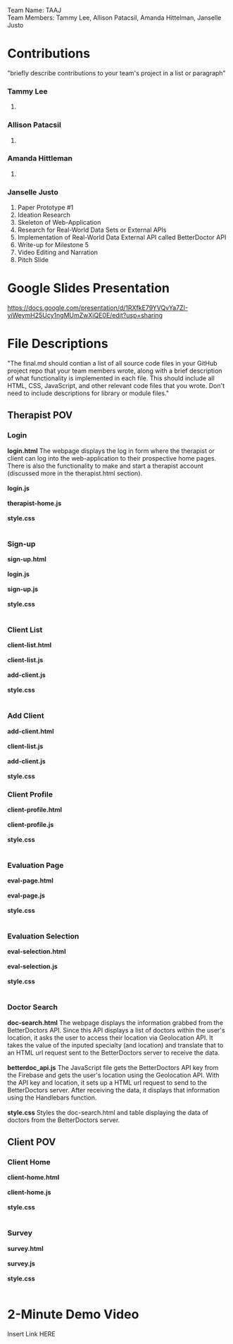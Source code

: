 Team Name: TAAJ <br>
Team Members: Tammy Lee, Allison Patacsil, Amanda Hittelman, Janselle Justo

# Contributions
"briefly describe contributions to your team's project in a list or paragraph"

### Tammy Lee
1. 

### Allison Patacsil
1. 

### Amanda Hittleman
1. 

### Janselle Justo
1. Paper Prototype #1
2. Ideation Research
3. Skeleton of Web-Application
4. Research for Real-World Data Sets or External APIs
5. Implementation of Real-World Data External API called BetterDoctor API
6. Write-up for Milestone 5
7. Video Editing and Narration
8. Pitch Slide

# Google Slides Presentation
https://docs.google.com/presentation/d/1RXfkE79YVQvYa7ZI-yiWeymH25Ucy1ngMUmZwXiQE0E/edit?usp=sharing

# File Descriptions
"The final.md should contian a list of all source code files in your GitHub project repo that your team members wrote, along with a brief description of what functionality is implemented in each file. This should include all HTML, CSS, JavaScript, and other relevant code files that you wrote. Don't need to include descriptions for library or module files."
## Therapist POV
### Login
<b>login.html</b> The webpage displays the log in form where the therapist or client can log into the web-application to their prospective home pages. There is also the functionality to make and start a therapist account (discussed more in the therapist.html section).<br><br>
<b>login.js</b><br><br>
<b>therapist-home.js</b><br><br>
<b>style.css</b><br><br>
### Sign-up
<b>sign-up.html</b><br><br>
<b>login.js</b><br><br>
<b>sign-up.js</b><br><br>
<b>style.css</b><br><br>
### Client List
<b>client-list.html</b><br><br>
<b>client-list.js</b><br><br>
<b>add-client.js</b><br><br>
<b>style.css</b><br><br>
### Add Client
<b>add-client.html</b><br><br>
<b>client-list.js</b><br><br>
<b>add-client.js</b><br><br>
<b>style.css</b><br>
### Client Profile
<b>client-profile.html</b><br><br>
<b>client-profile.js</b><br><br>
<b>style.css</b><br><br>
### Evaluation Page
<b>eval-page.html</b><br><br>
<b>eval-page.js</b><br><br>
<b>style.css</b><br><br>
### Evaluation Selection
<b>eval-selection.html</b><br><br>
<b>eval-selection.js</b><br><br>
<b>style.css</b><br><br>
### Doctor Search
<b>doc-search.html</b> The webpage displays the information grabbed from the BetterDoctors API. Since this API displays a list of doctors within the user's location, it asks the user to access their location via Geolocation API. It takes the value of the inputed specialty (and location) and translate that to an HTML url request sent to the BetterDoctors server to receive the data.<br><br>
<b>betterdoc_api.js</b> The JavaScript file gets the BetterDoctors API key from the Firebase and gets the user's location using the Geolocation API. With the API key and location, it sets up a HTML url request to send to the BetterDoctors server. After receiving the data, it displays that information using the Handlebars function.<br><br>
<b>style.css</b> Styles the doc-search.html and table displaying the data of doctors from the BetterDoctors server.<br>
## Client POV
### Client Home
<b>client-home.html</b><br><br>
<b>client-home.js</b><br><br>
<b>style.css</b><br><br>
### Survey
<b>survey.html</b><br><br>
<b>survey.js</b><br><br>
<b>style.css</b><br><br>
# 2-Minute Demo Video
Insert Link HERE
